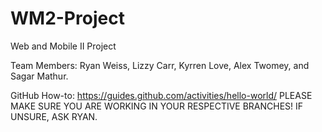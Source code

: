 # WM2-Project
Web and Mobile II Project

Team Members: Ryan Weiss, Lizzy Carr, Kyrren Love, Alex Twomey, and Sagar Mathur.

GitHub How-to: https://guides.github.com/activities/hello-world/
PLEASE MAKE SURE YOU ARE WORKING IN YOUR RESPECTIVE BRANCHES! IF UNSURE, ASK RYAN.
